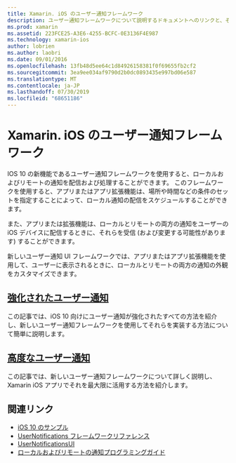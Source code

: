 ```yaml
---
title: Xamarin. iOS のユーザー通知フレームワーク
description: ユーザー通知フレームワークについて説明するドキュメントへのリンクと、それを使用して Xamarin. iOS アプリでローカルおよびリモートの通知を送受信する方法について説明します。
ms.prod: xamarin
ms.assetid: 223FCE25-A3E6-4255-BCFC-0E3136F4E987
ms.technology: xamarin-ios
author: lobrien
ms.author: laobri
ms.date: 09/01/2016
ms.openlocfilehash: 13fb48d5ee64c1d84926158381f0f69655fb2cf2
ms.sourcegitcommit: 3ea9ee034af9790d2b0dc0893435e997bd06e587
ms.translationtype: MT
ms.contentlocale: ja-JP
ms.lasthandoff: 07/30/2019
ms.locfileid: "68651186"
---
```

# <a name="user-notifications-framework-in-xamarinios"></a>Xamarin. iOS のユーザー通知フレームワーク

IOS 10 の新機能であるユーザー通知フレームワークを使用すると、ローカルおよびリモートの通知を配信および処理することができます。 このフレームワークを使用すると、アプリまたはアプリ拡張機能は、場所や時間などの条件のセットを指定することによって、ローカル通知の配信をスケジュールすることができます。

また、アプリまたは拡張機能は、ローカルとリモートの両方の通知をユーザーの iOS デバイスに配信するときに、それらを受信 (および変更する可能性があります) することができます。

新しいユーザー通知 UI フレームワークでは、アプリまたはアプリ拡張機能を使用して、ユーザーに表示されるときに、ローカルとリモートの両方の通知の外観をカスタマイズできます。

## <a name="enhanced-user-notificationsiosplatformuser-notificationsenhanced-user-notificationsmd"></a>[強化されたユーザー通知](~/ios/platform/user-notifications/enhanced-user-notifications.md)

この記事では、iOS 10 向けにユーザー通知が強化されたすべての方法を紹介し、新しいユーザー通知フレームワークを使用してそれらを実装する方法について簡単に説明します。

## <a name="advanced-user-notificationsiosplatformuser-notificationsadvanced-user-notificationsmd"></a>[高度なユーザー通知](~/ios/platform/user-notifications/advanced-user-notifications.md)

この記事では、新しいユーザー通知フレームワークについて詳しく説明し、Xamarin iOS アプリでそれを最大限に活用する方法を紹介します。

## <a name="related-links"></a>関連リンク

- [iOS 10 のサンプル](https://docs.microsoft.com/samples/browse/?products=xamarin&term=Xamarin.iOS+iOS10)
- [UserNotifications フレームワークリファレンス](https://developer.apple.com/reference/usernotifications)
- [UserNotificationsUI](https://developer.apple.com/reference/usernotificationsui)
- [ローカルおよびリモートの通知プログラミングガイド](https://developer.apple.com/library/prerelease/content/documentation/NetworkingInternet/Conceptual/RemoteNotificationsPG/Chapters/Introduction.html)
